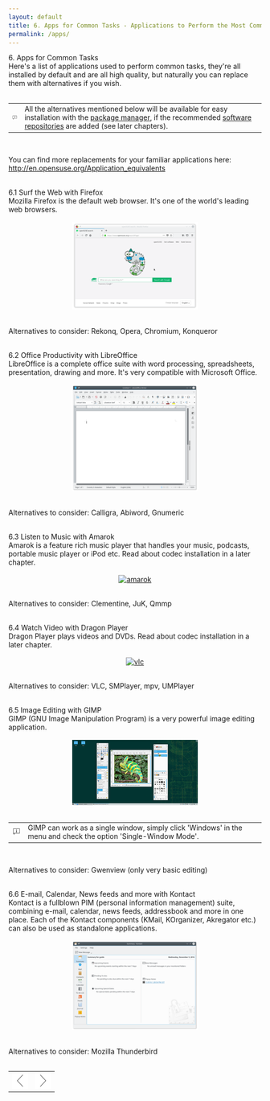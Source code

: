 ```yaml
---
layout: default
title: 6. Apps for Common Tasks - Applications to Perform the Most Common Tasks
permalink: /apps/
---
```


<div class="os1">6. Apps for Common Tasks</div>
Here's a list of applications used to perform common tasks, they're all installed by default and are all high quality, but naturally you can replace them with alternatives if you wish.<br /><br />

<div class="tip">
<table>
<tbody>
<tr>
<td><img src="images/pics/tip.png" alt="tip" /></td>
<td>All the alternatives mentioned below will be available for easy installation with the <a href="installpackage.php">package manager</a>, if the recommended <a href="repositories.php">software repositories</a> are added (see later chapters).</td>
</tr>
</tbody>
</table>
</div><br />

You can find more replacements for your familiar applications here:<br />
<a href="http://en.opensuse.org/Application_equivalents" target="_blank">http://en.opensuse.org/Application_equivalents</a><br /><br />


<div class="os2">6.1 Surf the Web with Firefox</div>
Mozilla Firefox is the default web browser. It's one of the world's leading web browsers.<br /><br />


<center><a href="images/screenshots/firefox.png" rel="thumbnail"><img src="images/screenshots/firefoxb.png" alt="firefox" class="pic" /></a></center><br />

Alternatives to consider: Rekonq, Opera, Chromium, Konqueror<br /><br />

<div class="os2">6.2 Office Productivity with LibreOffice</div>
LibreOffice is a complete office suite with word processing, spreadsheets, presentation, drawing and more. It's very compatible with Microsoft Office.<br /><br />


<center><a href="images/screenshots/lowriter.png" rel="thumbnail"><img src="images/screenshots/lowriterb.png" alt="libreoffice" class="pic" /></a></center><br />

Alternatives to consider: Calligra, Abiword, Gnumeric<br /><br />

<div class="os2">6.3 Listen to Music with Amarok</div>
Amarok is a feature rich music player that handles your music, podcasts, portable music player or iPod etc. Read about codec installation in a later chapter.<br /><br />


<center><a href="images/screenshots/amarok.png" rel="thumbnail"><img src="images/screenshots/amarokb.png" alt="amarok" class="pic" /></a></center><br />

Alternatives to consider: Clementine, JuK, Qmmp<br /><br />

<div class="os2">6.4 Watch Video with Dragon Player</div>
Dragon Player plays videos and DVDs. Read about codec installation in a later chapter.<br /><br />


<center><a href="images/screenshots/dragon.png" rel="thumbnail"><img src="images/screenshots/dragonb.png" alt="vlc" class="pic" /></a></center><br />

Alternatives to consider: VLC, SMPlayer, mpv, UMPlayer<br /><br />


<div class="os2">6.5 Image Editing with GIMP</div>
GIMP (GNU Image Manipulation Program) is a very powerful image editing application.<br /><br />


<center><a href="images/screenshots/gimp.png" rel="thumbnail"><img src="images/screenshots/gimpb.png" alt="gimp" class="pic" /></a></center><br />

<div class="tip">
<table>
<tbody>
<tr>
<td><img src="images/pics/tip.png" alt="tip" /></td>
<td>GIMP can work as a single window, simply click 'Windows' in the menu and check the option 'Single-Window Mode'.</td>
</tr>
</tbody>
</table>
</div><br />


Alternatives to consider: Gwenview (only very basic editing)<br /><br />

<div class="os2">6.6 E-mail, Calendar, News feeds and more with Kontact</div>
Kontact is a fullblown PIM (personal information management) suite, combining e-mail, calendar, news feeds, addressbook and more in one place. Each of the Kontact components (KMail, KOrganizer, Akregator etc.) can also be used as standalone applications.<br /><br />

<center><a href="images/screenshots/kontact.png" rel="thumbnail"><img src="images/screenshots/kontactb.png" alt="kontact" class="pic" /></a></center><br />



Alternatives to consider: Mozilla Thunderbird<br /><br />



<!--
<div class="os2">6.6 Instant Messaging with Kopete</div>
Kopete is a multi-protocol instant messenger, it supports Windows Messenger, Jabber/Google Talk, ICQ, Yahoo, Facebook and other chat protocols all within one application.<br /><br />

<center><a href="images/screenshots/kopete.png" rel="thumbnail"><img src="images/screenshots/kopeteb.png" alt="kopete" class="pic" /></a></center><br />

Alternatives to consider: KMess, Amsn, Pidgin<br /><br />
-->


<!--
<div class="os2">6.8 CD and DVD Burning with K3B</div>
K3b is a great application for various tasks related to CDs and DVDs.<br /><br />


<center><a href="images/screenshots/k3b.png" rel="thumbnail"><img src="images/screenshots/k3bb.png" alt="k3b" class="pic" /></a></center><br />
-->

<table style="text-align: left; width: 100%;" border="0" cellpadding="2" cellspacing="2">
	<tbody>
	<tr>
		<td style="width: 50%;"><div style="text-align: center;"><a href="kde.php"><img class="pic" style="width: 32px; height: 32px;" alt="prev" src="images/pics/prev.png" /></a></div></td>
		<td style="width: 50%;"><div style="text-align: center;"><a href="security.php"><img class="pic" style="width: 32px; height: 32px;" alt="next" src="images/pics/next.png" /></a></div></td>
	</tr>
</tbody>
</table>
